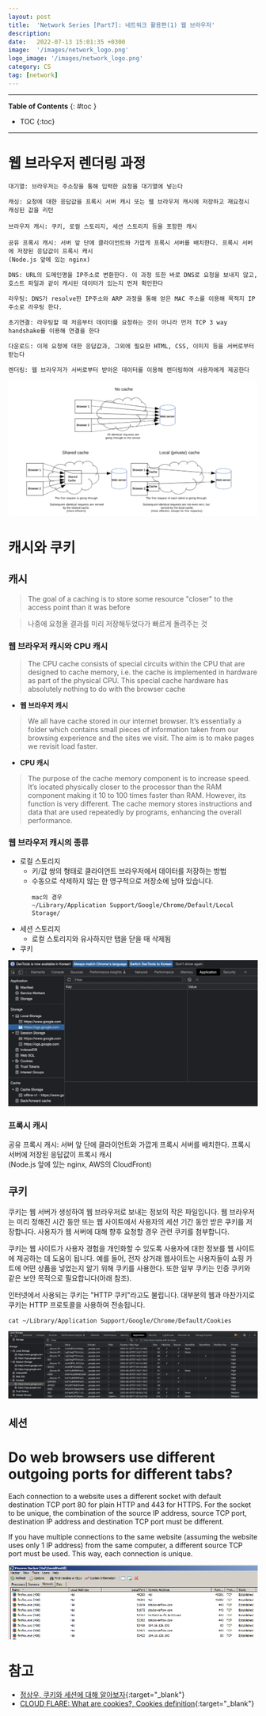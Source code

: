 ```yaml
---
layout: post
title:  'Network Series [Part7]: 네트워크 활용편(1) 웹 브라우저'
description: 
date:   2022-07-13 15:01:35 +0300
image:  '/images/network_logo.png'
logo_image: '/images/network_logo.png'
category: CS
tag: [network]
---
```


---
**Table of Contents**
{: #toc }
*  TOC
{:toc}
---

# 웹 브라우저 렌더링 과정

```
대기열: 브라우저는 주소창을 통해 입력한 요청을 대기열에 넣는다
```

```
캐싱: 요청에 대한 응답값을 프록시 서버 캐시 또는 웹 브라우저 캐시에 저장하고 재요청시 캐싱된 값을 리턴

브라우저 캐시: 쿠키, 로컬 스토리지, 세션 스토리지 등을 포함한 캐시

공유 프록시 캐시: 서버 앞 단에 클라이언트와 가깝게 프록시 서버를 배치한다. 프록시 서버에 저장된 응답값이 프록시 캐시
(Node.js 앞에 있는 nginx)
```

```
DNS: URL의 도메인명을 IP주소로 변환한다. 이 과정 또한 바로 DNS로 요청을 보내지 않고, 호스트 파일과 같이 캐시된 데이터가 있는지 먼저 확인한다
```

```
라우팅: DNS가 resolve한 IP주소와 ARP 과정을 통해 얻은 MAC 주소를 이용해 목적지 IP 주소로 라우팅 한다.
```

```
초기연결: 라우팅할 때 처음부터 데이터를 요청하는 것이 아니라 먼저 TCP 3 way handshake를 이용해 연결을 한다
```

```
다운로드: 이제 요청에 대한 응답값과, 그외에 필요한 HTML, CSS, 이미지 등을 서버로부터 받는다
```

```
렌더링: 웹 브라우저가 서버로부터 받아온 데이터를 이용해 렌더링하여 사용자에게 제공한다
```

![](/images/network_33.png)

# 캐시와 쿠키

## 캐시

> The goal of a caching is to store some resource "closer" to the access point than it was before

> 나중에 요청올 결과를 미리 저장해두었다가 빠르게 돌려주는 것  


### 웹 브라우저 캐시와 CPU 캐시  

> The CPU cache consists of special circuits within the CPU that are designed to cache memory, i.e. the cache is implemented in hardware as part of the physical CPU. This special cache hardware has absolutely nothing to do with the browser cache

- **웹 브라우저 캐시**

> We all have cache stored in our internet browser. It’s essentially a folder which contains small pieces of information taken from our browsing experience and the sites we visit. The aim is to make pages we revisit load faster.  

- **CPU 캐시**

> The purpose of the cache memory component is to increase speed. It’s located physically closer to the processor than the RAM component making it 10 to 100 times faster than RAM. However, its function is very different. The cache memory stores instructions and data that are used repeatedly by programs, enhancing the overall performance. 

### 웹 브라우저 캐시의 종류

- 로컬 스토리지
  - 키/값 쌍의 형태로 클라이언트 브라우저에서 데이터를 저장하는 방법
  - 수동으로 삭제하지 않는 한 영구적으로 저장소에 남아 있습니다.
    ```
    mac의 경우
    ~/Library/Application Support/Google/Chrome/Default/Local Storage/
    ```
- 세션 스토리지
  - 로컬 스토리지와 유사하지만 탭을 닫을 때 삭제됨
- 쿠키

![](/images/network_35.png)

### 프록시 캐시

공유 프록시 캐시: 서버 앞 단에 클라이언트와 가깝게 프록시 서버를 배치한다. 프록시 서버에 저장된 응답값이 프록시 캐시  
(Node.js 앞에 있는 nginx, AWS의 CloudFront)    

## 쿠키

쿠키는 웹 서버가 생성하여 웹 브라우저로 보내는 정보의 작은 파일입니다. 웹 브라우저는 미리 정해진 시간 동안 또는 웹 사이트에서 사용자의 세션 기간 동안 받은 쿠키를 저장합니다. 사용자가 웹 서버에 대해 향후 요청할 경우 관련 쿠키를 첨부합니다.  

쿠키는 웹 사이트가 사용자 경험을 개인화할 수 있도록 사용자에 대한 정보를 웹 사이트에 제공하는 데 도움이 됩니다. 예를 들어, 전자 상거래 웹사이트는 사용자들이 쇼핑 카트에 어떤 상품을 넣었는지 알기 위해 쿠키를 사용한다. 또한 일부 쿠키는 인증 쿠키와 같은 보안 목적으로 필요합니다(아래 참조).  

인터넷에서 사용되는 쿠키는 "HTTP 쿠키"라고도 불립니다. 대부분의 웹과 마찬가지로 쿠키는 HTTP 프로토콜을 사용하여 전송됩니다.   

```
cat ~/Library/Application Support/Google/Chrome/Default/Cookies
```

![](/images/network_37.png)

## 세션


# Do web browsers use different outgoing ports for different tabs?

Each connection to a website uses a different socket with default destination TCP port 80 for plain HTTP and 443 for HTTPS. For the socket to be unique, the combination of the source IP address, source TCP port, destination IP address and destination TCP port must be different.  

If you have multiple connections to the same website (assuming the website uses only 1 IP address) from the same computer, a different source TCP port must be used. This way, each connection is unique.  

![](/images/network_41.png)

# 참고
- [정상우, 쿠키와 세션에 대해 알아보자](https://pronist.dev/145){:target="_blank"}
- [CLOUD FLARE: What are cookies?, Cookies definition](https://www.cloudflare.com/ko-kr/learning/privacy/what-are-cookies/){:target="_blank"}